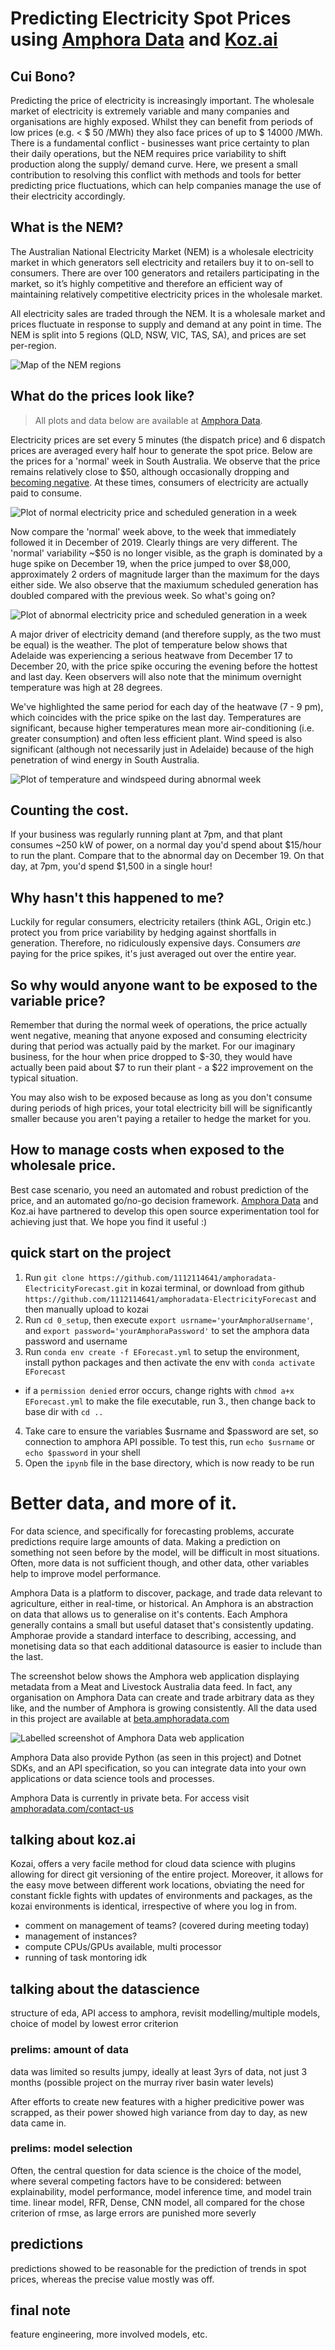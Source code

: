 # Predicting Electricity Spot Prices using [Amphora Data](https://amphoradata.com) and [Koz.ai](https://www.koz.ai)

## Cui Bono?

Predicting the price of electricity is increasingly important. The wholesale market of electricity is extremely variable and many companies and organisations are highly exposed. Whilst they can benefit from periods of low prices (e.g. < $ 50 /MWh) they also face prices of up to $ 14000 /MWh. There is a fundamental conflict - businesses want price certainty to plan their daily operations, but the NEM requires price variability to shift production along the supply/ demand curve. Here, we present a small contribution to resolving this conflict with methods and tools for better predicting price fluctuations, which can help companies manage the use of their electricity accordingly.

## What is the NEM?

The Australian National Electricity Market (NEM) is a wholesale electricity market in which generators sell electricity and retailers buy it to on-sell to consumers. There are over 100 generators and retailers participating in the market, so it’s highly competitive and therefore an efficient way of maintaining relatively competitive electricity prices in the wholesale market.

All electricity sales are traded through the NEM. It is a wholesale market and prices fluctuate in response to supply and demand at any point in time. The NEM is split into 5 regions (QLD, NSW, VIC, TAS, SA), and prices are set per-region.

![Map of the NEM regions](images/map-NEM.png)

## What do the prices look like?

> All plots and data below are available at [Amphora Data](https://amphoradata.com).

Electricity prices are set every 5 minutes (the dispatch price) and 6 dispatch prices are averaged every half hour to generate the spot price. Below are the prices for a 'normal' week in South Australia. We observe that the price remains relatively close to $50, although occasionally dropping and [becoming negative](https://www.afr.com/companies/energy/why-electricity-spot-prices-are-hitting-zero-20190723-p52a08). At these times, consumers of electricity are actually paid to consume.

![Plot of normal electricity price and scheduled generation in a week](images/plot-normalElectricityPriceAndGen-SA.png)

Now compare the 'normal' week above, to the week that immediately followed it in December of 2019. Clearly things are very different. The 'normal' variability ~$50 is no longer visible, as the graph is dominated by a huge spike on December 19, when the price jumped to over $8,000, approximately 2 orders of magnitude larger than the maximum for the days either side. We also observe that the maxiumum scheduled generation has doubled compared with the previous week. So what's going on?

![Plot of abnormal electricity price and scheduled generation in a week](images/plot-spikeElectricityPriceAndGen-SA.png)

A major driver of electricity demand (and therefore supply, as the two must be equal) is the weather. The plot of temperature below shows that Adelaide was experiencing a serious heatwave from December 17 to December 20, with the price spike occuring the evening before the hottest and last day. Keen observers will also note that the minimum overnight temperature was high at 28 degrees.

We've highlighted the same period for each day of the heatwave (7 - 9 pm), which coincides with the price spike on the last day. Temperatures are significant, because higher temperatures mean more air-conditioning (i.e. greater consumption) and often less efficient plant. Wind speed is also significant (although not necessarily just in Adelaide) because of the high penetration of wind energy in South Australia.

![Plot of temperature and windspeed during abnormal week](images/plot-weatherAroundSpike-Adelaide.png)

## Counting the cost.

If your business was regularly running plant at 7pm, and that plant consumes ~250 kW of power, on a normal day you'd spend about $15/hour to run the plant. Compare that to the abnormal day on December 19. On that day, at 7pm, you'd spend $1,500 in a single hour!

## Why hasn't this happened to me?

Luckily for regular consumers, electricity retailers (think AGL, Origin etc.) protect you from price variability by hedging against shortfalls in generation. Therefore, no ridiculously expensive days. Consumers *are* paying for the price spikes, it's just averaged out over the entire year.

## So why would anyone want to be exposed to the variable price?

Remember that during the normal week of operations, the price actually went negative, meaning that anyone exposed and consuming electricity during that period was actually paid by the market. For our imaginary business, for the hour when price dropped to $-30, they would have actually been paid about $7 to run their plant - a $22 improvement on the typical situation.

You may also wish to be exposed because as long as you don't consume during periods of high prices, your total electricity bill will be significantly smaller because you aren't paying a retailer to hedge the market for you.

## How to manage costs when exposed to the wholesale price.

Best case scenario, you need an automated and robust prediction of the price, and an automated go/no-go decision framework. [Amphora Data](https://amphoraata.com) and Koz.ai have partnered to develop this open source experimentation tool for achieving just that. We hope you find it useful :)

## quick start on the project
1. Run `git clone https://github.com/1112114641/amphoradata-ElectricityForecast.git` in kozai terminal, or download from github `https://github.com/1112114641/amphoradata-ElectricityForecast` and then manually upload to kozai
2. Run `cd 0_setup`, then execute `export usrname='yourAmphoraUsername'`, and `export password='yourAmphoraPassword'` to set the amphora data password and username
3. Run `conda env create -f EForecast.yml` to setup the environment, install python packages and then activate the env with `conda activate EForecast`
 - if a `permission denied` error occurs, change rights with `chmod a+x EForecast.yml` to make the file executable, run 3., then change back to base dir with `cd ..`
4. Take care to ensure the variables $usrname and $password are set, so connection to amphora API possible. To test this, run `echo $usrname` or `echo $password` in your shell
5. Open the `ipynb` file in the base directory, which is now ready to be run

# Better data, and more of it.

For data science, and specifically for forecasting problems, accurate predictions require large amounts of data. Making a prediction on something not seen before by the model, will be difficult in most situations. Often, more data is not sufficient though, and other data, other variables help to improve model performance. 

Amphora Data is a platform to discover, package, and trade data relevant to agriculture, either in real-time, or historical. An Amphora is an abstraction on data that allows us to generalise on it's contents. Each Amphora generally contains a small but useful dataset that's consistently updating. Amphorae provide a standard interface to describing, accessing, and monetising data so that each additional datasource is easier to include than the last.

The screenshot below shows the Amphora web application displaying metadata from a Meat and Livestock Australia data feed. In fact, any organisation on Amphora Data can create and trade arbitrary data as they like, and the number of Amphora is growing consistently. All the data used in this project are available at [beta.amphoradata.com](https://beta.amphoradata.com)

![Labelled screenshot of Amphora Data web application](images/screenshot-amphoraBreakdown.png)

Amphora Data also provide Python (as seen in this project) and Dotnet SDKs, and an API specification, so you can integrate data into your own applications or data science tools and processes.

Amphora Data is currently in private beta. For access visit [amphoradata.com/contact-us](https://amphoradata.com/contact-us)



##  talking about koz.ai
Kozai, offers a very facile method for cloud data science with plugins allowing for direct git versioning of the entire project.
Moreover, it allows for the easy move between different work locations, obviating the need for constant fickle fights with updates of environments and packages, as the kozai environments is identical, irrespective of where you log in from. 

 - comment on management of teams? (covered during meeting today)
 - management of instances?
 - compute CPUs/GPUs available, multi processor
 - running of task montoring idk

<!-- screenshot of prelim UI kozai + description of to come-->

<!--### Connecting e.g. VSCode to a kozai sesh
 follow e.g. [here](https://blog.ouseful.info/2019/02/11/connecting-to-a-remote-jupyter-notebook-server-running-on-digital-ocean-from-microsoft-vs-code/ "Connect VSCode to external Kernel")
-->

## talking about the datascience
structure of eda, API access to amphora, revisit modelling/multiple models, choice of model by lowest error criterion

### prelims: amount of data
data was limited so results jumpy, ideally at least 3yrs of data, not just 3 months (possible project on the murray river basin water levels)

After efforts to create new features with a higher predicitive power was scrapped, as their power showed high variance from day to day, as new data came in.

### prelims: model selection
Often, the central question for data science is the choice of the model, where several competing factors have to be considered: between explainability, model performance, model inference time, and model train time.
linear model, RFR, Dense, CNN model, all compared for the chose criterion of rmse, as large errors are punished more severly

## predictions
predictions showed to be reasonable for the prediction of trends in spot prices, whereas the precise value mostly was off.
<!-- 2x4 grid of date (4x) vs ((QLD,NSW, True),((VIC,SA,True)))-->

## final note
feature engineering, more involved models, etc.